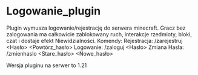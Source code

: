 # Logowanie_plugin

Plugin wymusza logowanie/rejestrację do serwera minecraft.
Gracz bez zalogowania ma całkowicie zablokowany ruch, interakcje rzedmioty, bloki, czat i dostaje efekt Niewidzialności.
Komendy:
Rejestracja: /zarejestruj <Hasło> <Powtórz_hasło>
Logowanie: /zaloguj <Hasło>
Zmiana Hasła: /zmienhaslo <Stare_hasło> <Nowe_hasło>

Wersja pluginu na serwer to 1.21
